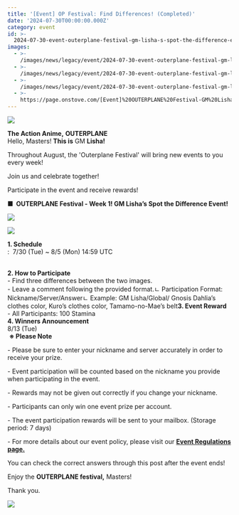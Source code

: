 ```yaml
---
title: '[Event] OP Festival: Find Differences! (Completed)'
date: '2024-07-30T00:00:00.000Z'
category: event
id: >-
  2024-07-30-event-outerplane-festival-gm-lisha-s-spot-the-difference-event-completed
images:
  - >-
    /images/news/legacy/event/2024-07-30-event-outerplane-festival-gm-lisha-s-spot-the-difference-event-completed/9644a6ac529f4d1a8aecfd48a7f89a07.webp
  - >-
    /images/news/legacy/event/2024-07-30-event-outerplane-festival-gm-lisha-s-spot-the-difference-event-completed/28cbca47caf74dc6afa1ac86f89ea9c1.webp
  - >-
    /images/news/legacy/event/2024-07-30-event-outerplane-festival-gm-lisha-s-spot-the-difference-event-completed/733b1509dee74d93986358269c54a07e.webp
  - >-
    https://page.onstove.com/[Event]%20OUTERPLANE%20Festival-GM%20Lisha%E2%80%99s%20Spot%20the%20Difference%20Event!%20(Completed)_fichiers/09_%EA%B0%90%EC%82%AC.png
---
```


![](/images/news/legacy/event/2024-07-30-event-outerplane-festival-gm-lisha-s-spot-the-difference-event-completed/9644a6ac529f4d1a8aecfd48a7f89a07.webp)  
  

**The Action Anime,** **OUTERPLANE**  
Hello, Masters! **This is** GM **Lisha!**

Throughout August, the 'Outerplane Festival' will bring new events to you every week! 

Join us and celebrate together!

Participate in the event and receive rewards!

**■  OUTERPLANE Festival - Week 1! GM Lisha’s Spot the Difference Event!**

![](/images/news/legacy/event/2024-07-30-event-outerplane-festival-gm-lisha-s-spot-the-difference-event-completed/28cbca47caf74dc6afa1ac86f89ea9c1.webp)  

  
![](/images/news/legacy/event/2024-07-30-event-outerplane-festival-gm-lisha-s-spot-the-difference-event-completed/733b1509dee74d93986358269c54a07e.webp)  

**1\. Schedule**  
:  7/30 (Tue) ~ 8/5 (Mon) 14:59 UTC

   
**2\. How to Participate**   
\- Find three differences between the two images.  
\- Leave a comment following the provided format.ㄴ Participation Format: Nickname/Server/Answerㄴ Example: GM Lisha/Global/ Gnosis Dahlia’s clothes color, Kuro’s clothes color, Tamamo-no-Mae’s belt**3\. Event Reward**  
\- All Participants: 100 Stamina  
**4\. Winners Announcement**  
8/13 (Tue)  
 **※ Please Note**

\- Please be sure to enter your nickname and server accurately in order to receive your prize.

\- Event participation will be counted based on the nickname you provide when participating in the event.

\- Rewards may not be given out correctly if you change your nickname.

\- Participants can only win one event prize per account. 

\- The event participation rewards will be sent to your mailbox. (Storage period: 7 days)

\- For more details about our event policy, please visit our [**Event Regulations page.**](https://common.game.onstove.com/terms/index?gameType=MOBILE&termsType=8&langCode=en)

You can check the correct answers through this post after the event ends!

Enjoy the **OUTERPLANE festival,** Masters!        

Thank you.

![](https://page.onstove.com/[Event]%20OUTERPLANE%20Festival-GM%20Lisha%E2%80%99s%20Spot%20the%20Difference%20Event!%20(Completed)_fichiers/09_%EA%B0%90%EC%82%AC.png)
